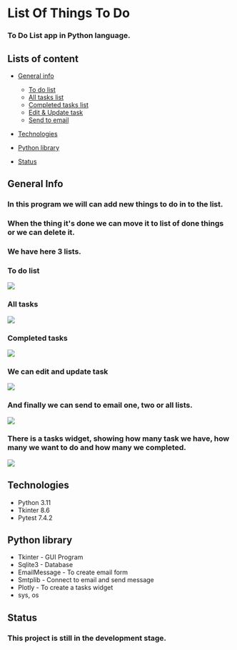 # List Of Things To Do
### To Do List app in Python language.


## Lists of content
* [General info](https://github.com/GabrielKozlowski/To_Do_List/blob/master/README.md#general-info)  
    - [To do list](https://github.com/GabrielKozlowski/To_Do_List/blob/master/README.md#to-do-list)
    - [All tasks list](https://github.com/GabrielKozlowski/To_Do_List/blob/master/README.md#all-tasks)  
    - [Completed tasks list](https://github.com/GabrielKozlowski/To_Do_List/blob/master/README.md#completed-tasks)  
    - [Edit & Update task](https://github.com/GabrielKozlowski/To_Do_List/blob/master/README.md#we-can-edit-and-update-task)  
    - [Send to email](https://github.com/GabrielKozlowski/To_Do_List/blob/master/README.md#and-finally-we-can-send-to-email-one-two-or-all-lists)
      
* [Technologies](https://github.com/GabrielKozlowski/To_Do_List/blob/master/README.md#technologie)
* [Python library](https://github.com/GabrielKozlowski/To_Do_List/blob/master/README.md#python-library)
* [Status](https://github.com/GabrielKozlowski/To_Do_List/blob/master/README.md#status)


## General Info

### In this program we will can add new things to do in to the list. 
### When the thing it's done we can move it to list of done things or we can delete it.
### We have here 3 lists.

### To do list
<img src="/images/to_do_tasks.png">

### All tasks
<img src="/images/all_tasks.png">

### Completed tasks
<img src="/images/completed_tasks.png">

### We can edit and update task
<img src="/images/update_task.png">

### And finally we can send to email one, two or all lists.
<img src="/images/send_email.png">

### There is a tasks widget, showing how many task we have, how many we want to do and how many we completed.
<img src="/images/tasks_chart.png">

## Technologies

<ul>
    <li>Python 3.11</li>
    <li>Tkinter 8.6</li>
    <li>Pytest 7.4.2</li>
</ul>


## Python library

<ul>
    <li>Tkinter - GUI Program</li>
    <li>Sqlite3 - Database </li>
    <li>EmailMessage - To create email form</li>
    <li>Smtplib - Connect to email and send message</li>
    <li>Plotly - To create a tasks widget</li>
    <li>sys, os</li>
</ul>


## Status

### This project is still in the development stage.




